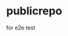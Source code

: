 # publicrepo
for e2e test

















































































































































































































































































































































































































































































































































































































































































































































































































































































































































































































































































































































































































































































































































































































































































































































































































































































































































































































































































































































































































































































































































































































































































































































































































































































































































































































































































































































































































































































































































































































































































































































































































































































































